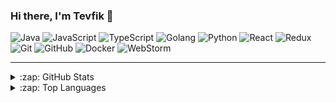 <h3>Hi there, I'm Tevfik 👋</h4>

<!-- ![visitors](https://visitor-badge.glitch.me/badge?page_id=mtevfik41.mtevfik41) -->

![Java](https://img.shields.io/badge/-Java-orange?style=flat-square&logo=java)
![JavaScript](https://img.shields.io/badge/-JavaScript-black?style=flat-square&logo=javascript)
![TypeScript](https://img.shields.io/badge/-TypeScript-black?style=flat-square&logo=typescript)
![Golang](https://img.shields.io/badge/-Golang-black?style=flat-square&logo=go)
![Python](https://img.shields.io/badge/-Python-black?style=flat-square&logo=python)
![React](https://img.shields.io/badge/-React-black?style=flat-square&logo=react)
![Redux](https://img.shields.io/badge/-Redux-black?style=flat-square&logo=redux)
![Git](https://img.shields.io/badge/-Git-black?style=flat-square&logo=git)
![GitHub](https://img.shields.io/badge/-GitHub-black?style=flat-square&logo=github)
![Docker](https://img.shields.io/badge/-Docker-black?style=flat-square&logo=Docker)
![WebStorm](https://img.shields.io/badge/-WebStorm-black?style=flat-square&logo=WebStorm)

---

<details>
  <summary>:zap: GitHub Stats</summary>

  <img align="left" alt="mtevfik41's GitHub Stats" src="https://github-readme-stats.vercel.app/api?username=mtevfik41&show_icons=true&hide_border=true&count_private=true&theme=react" />

</details>
<details>
  <summary>:zap: Top Languages</summary>

  <img align="left" alt="mtevfik41's GitHub Stats" src="https://github-readme-stats.vercel.app/api/top-langs/?username=mtevfik41&show_icons=true&hide_border=true&theme=react&layout=compact&langs_count=10&hide=html,css,scss,makefile" />

</details>
